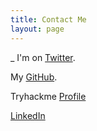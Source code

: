 ```yaml
---
title: Contact Me
layout: page
---
```

_
I'm on [Twitter](https://twitter.com/its_mashmellow).

My [GitHub](https://talk.jekyllrb.com/).

Tryhackme [Profile](https://tryhackme.com/p/ghostFace)

[LinkedIn](https://www.linkedin.com/in/charles-swaleh/)
